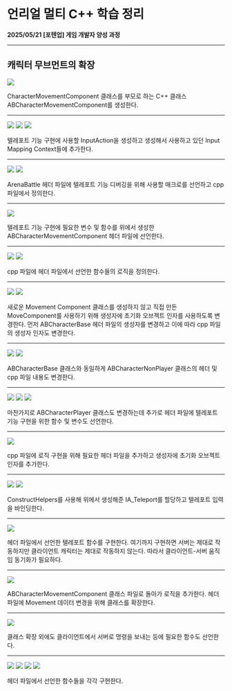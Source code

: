 # 언리얼 멀티 C++ 학습 정리

**2025/05/21 [포텐업] 게임 개발자 양성 과정**

---

## 캐릭터 무브먼트의 확장

<img src= "https://github.com/KwonJeHan/Study-cpp/blob/main/img/UECPP_Multi/134.CreateCharacterMovementComponentCPPClass(ABCharacterMovementComponent).png">

CharacterMovementComponent 클래스를 부모로 하는 C++ 클래스 ABCharacterMovementComponent를 생성한다.

---

<img src= "https://github.com/KwonJeHan/Study-cpp/blob/main/img/UECPP_Multi/135.CreateIA_Teleport.png">

<img src= "https://github.com/KwonJeHan/Study-cpp/blob/main/img/UECPP_Multi/136.SetIA_TeleportToIMC1.png">

<img src= "https://github.com/KwonJeHan/Study-cpp/blob/main/img/UECPP_Multi/137.SetIA_TeleportToIMC2.png">

텔레포트 기능 구현에 사용할 InputAction을 생성하고 생성해서 사용하고 있던 Input Mapping Context들에 추가한다.

---

<img src= "https://github.com/KwonJeHan/Study-cpp/blob/main/img/UECPP_Multi/138.ModifyArenaBattle.h(AddLogMacro).png">

<img src= "https://github.com/KwonJeHan/Study-cpp/blob/main/img/UECPP_Multi/139.ModifyArenaBattle.cpp(AddLogMacro).png">

ArenaBattle 헤더 파일에 텔레포트 기능 디버깅을 위해 사용할 매크로를 선언하고 cpp 파일에서 정의한다.

---

<img src= "https://github.com/KwonJeHan/Study-cpp/blob/main/img/UECPP_Multi/140.ImplementABCharacterMovementComponent.h.png">

텔레포트 기능 구현에 필요한 변수 및 함수를 위에서 생성한 ABCharacterMovementComponent 헤더 파일에 선언한다.

---

<img src= "https://github.com/KwonJeHan/Study-cpp/blob/main/img/UECPP_Multi/141.ImplementABCharacterMovementComponent.cpp1.png">

<img src= "https://github.com/KwonJeHan/Study-cpp/blob/main/img/UECPP_Multi/142.ImplementABCharacterMovementComponent.cpp2.png">

cpp 파일에 헤더 파일에서 선언한 함수들의 로직을 정의한다.

---

<img src= "https://github.com/KwonJeHan/Study-cpp/blob/main/img/UECPP_Multi/143.ModifyABCharacterBase.h.png">

<img src= "https://github.com/KwonJeHan/Study-cpp/blob/main/img/UECPP_Multi/144.ModifyABCharacterBase.cpp.png">

새로운 Movement Component 클래스를 생성하지 않고 직접 만든 MoveComponent를 사용하기 위해 생성자에 초기화 오브젝트 인자를 사용하도록 변경한다. 먼저 ABCharacterBase 헤더 파일의 생성자를 변경하고 이에 따라 cpp 파일의 생성자 인자도 변경한다.

---

<img src= "https://github.com/KwonJeHan/Study-cpp/blob/main/img/UECPP_Multi/145.ModifyABCharacterNonPlayer.h.png">

<img src= "https://github.com/KwonJeHan/Study-cpp/blob/main/img/UECPP_Multi/146.ModifyABCharacterNonPlayer.cpp.png">

ABCharacterBase 클래스와 동일하게 ABCharacterNonPlayer 클래스의 헤더 및 cpp 파일 내용도 변경한다.

---

<img src= "https://github.com/KwonJeHan/Study-cpp/blob/main/img/UECPP_Multi/147.ModifyABCharacterPlayer.h1.png">

<img src= "https://github.com/KwonJeHan/Study-cpp/blob/main/img/UECPP_Multi/148.ModifyABCharacterPlayer.h2.png">

<img src= "https://github.com/KwonJeHan/Study-cpp/blob/main/img/UECPP_Multi/149.ModifyABCharacterPlayer.h3.png">

마찬가지로 ABCharacterPlayer 클래스도 변경하는데 추가로 헤더 파일에 텔레포트 기능 구현을 위한 함수 및 변수도 선언한다.

---

<img src= "https://github.com/KwonJeHan/Study-cpp/blob/main/img/UECPP_Multi/150.ModifyABCharacterPlayer.cpp1.png">

cpp 파일에 로직 구현을 위해 필요한 헤더 파일을 추가하고 생성자에 초기화 오브젝트 인자를 추가한다.

---

<img src= "https://github.com/KwonJeHan/Study-cpp/blob/main/img/UECPP_Multi/151.ModifyABCharacterPlayer.cpp2.png">

<img src= "https://github.com/KwonJeHan/Study-cpp/blob/main/img/UECPP_Multi/152.ModifyABCharacterPlayer.cpp3.png">

ConstructHelpers를 사용해 위에서 생성해준 IA_Teleport를 할당하고 텔레포트 입력을 바인딩한다.

---

<img src= "https://github.com/KwonJeHan/Study-cpp/blob/main/img/UECPP_Multi/153.ModifyABCharacterPlayer.cpp4.png">

헤더 파일에서 선언한 텔레포트 함수를 구현한다. 여기까지 구현하면 서버는 제대로 작동하지만 클라이언트 캐릭터는 제대로 작동하지 않는다. 따라서 클라이언트-서버 움직임 동기화가 필요하다.

---

<img src= "https://github.com/KwonJeHan/Study-cpp/blob/main/img/UECPP_Multi/154.ModifyABCharacterMovementComponent.h1.png">

ABCharacterMovementComponent 클래스 파일로 돌아가 로직을 추가한다. 헤더 파일에 Movement 데이터 변경을 위해 클래스를 확장한다.

---

<img src= "https://github.com/KwonJeHan/Study-cpp/blob/main/img/UECPP_Multi/155.ModifyABCharacterMovementComponent.h2.png">

클래스 확장 외에도 클라이언트에서 서버로 명령을 보내는 등에 필요한 함수도 선언한다.

---

<img src= "https://github.com/KwonJeHan/Study-cpp/blob/main/img/UECPP_Multi/156.ModifyABCharacterMovementComponent.cpp1.png">

<img src= "https://github.com/KwonJeHan/Study-cpp/blob/main/img/UECPP_Multi/157.ModifyABCharacterMovementComponent.cpp2.png">

<img src= "https://github.com/KwonJeHan/Study-cpp/blob/main/img/UECPP_Multi/158.ModifyABCharacterMovementComponent.cpp3.png">

<img src= "https://github.com/KwonJeHan/Study-cpp/blob/main/img/UECPP_Multi/159.ModifyABCharacterMovementComponent.cpp4.png">

헤더 파일에서 선언한 함수들을 각각 구현한다.
